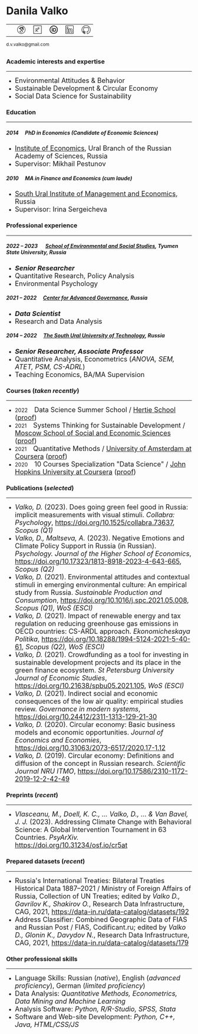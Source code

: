 # Danila Valko
<table><tr><td><p></p></td><td>&nbsp;&nbsp;<a href="https://scholar.google.com/citations?user=8f3WFJAAAAAJ&hl=en"><img src="googlescholar.png" width="24" alt="GoogleScholar"></a></td><td>&nbsp;&nbsp;<a href="https://www.researchgate.net/profile/Danila-Valko"><img src="researchgate.png" width="22" alt="ResearchGate"></a></td><td>&nbsp;&nbsp;<a href="https://orcid.org/0000-0002-8058-7539"><img src="orcid.png" width="22" alt="ResearchGate"></a></td><td>&nbsp;&nbsp;<a href="http://www.linkedin.com/in/ellariel"><img src="linkedin.png" width="22" alt="LinkedIn"></a></td><td>&nbsp;&nbsp;<a href="https://github.com/ellariel"><img src="github.png" width="24" alt="GitHub"></a></td></tr></table><sup>d.v.valko@gmail.com</sup>

### Academic interests and expertise	
___
- <font size="4">Environmental Attitudes & Behavior</font>
- <font size="4">Sustainable Development & Circular Economy</font>
- <font size="4">Social Data Science for Sustainability</font>


### Education
___
##### 2014 &emsp;PhD in Economics (*Candidate of Economic Sciences*)
- <font size="4"><a href="https://uiec.ru/">Institute of Economics</a>, Ural Branch of the Russian Academy of Sciences, Russia</font>
- <font size="4">Supervisor: Mikhail Pestunov</font>

##### 2010 &emsp;MA in Finance and Economics (*cum laude*)
- <font size="4"><a href="https://www.inueco.ru/">South Ural Institute of Management and Economics</a>, Russia</font>
- <font size="4">Supervisor: Irina Sergeicheva</font>

### Professional experience
___
##### 2022 – 2023 &emsp; [School of Environmental and Social Studies](http://anthropo.school/english), Tyumen State University, Russia
- <font size="4"><b><i>Senior Researcher</i></b></font>
- <font size="4">Quantitative Research, Policy Analysis</font>
- <font size="4">Environmental Psychology</font>

##### 2021 – 2022 &emsp;[Center for Advanced Governance](https://cpur.ru/en/), Russia
- <font size="4"><b><i>Data Scientist</i></b></font>
- <font size="4">Research and Data Analysis</font>

##### 2014 – 2022 &emsp;[The South Ural University of Technology](https://www.inueco.ru/), Russia
- <font size="4"><b><i>Senior Researcher, Associate Professor</i></b></font>
- <font size="4">Quantitative Analysis, Econometrics (<i>ANOVA, SEM, ATET, PSM, CS-ADRL</i>)</font>
- <font size="4">Teaching Economics, BA/MA Supervision</font>

### Courses (*taken recently*)
___
- 2022 &emsp;<font size="4">Data Science Summer School / <a href="https://www.hertie-school.org/en/">Hertie School</a> (<a href="https://sun9-8.userapi.com/P3CXta04ajoSGk95XtlhZTQIukYbfaQ_fE6kVQ/wxPjvEBQdzY.jpg">proof</a>)</font>
- 2021 &emsp;<font size="4">Systems Thinking for Sustainable Development / <a href="https://www.msses.ru/kursy/novaya-ekologiya-cistemnoe-myshlenie-dlya-ustoychivogo-razvitiya/">Moscow School of Social
and Economic Sciences</a> (<a href="https://sun9-30.userapi.com/ivH13Q-UZZp-kuAvUzFtnnxyQaL0-OIpX-LaJw/g2LhFOmtlws.jpg">proof</a>)</font>
- 2021 &emsp;<font size="4">Quantitative Methods / <a href="https://www.coursera.org/learn/quantitative-methods">University of Amsterdam at Coursera</a> (<a href="https://www.coursera.org/verify/96SKPB7CEG3B">proof</a>)</font>
- 2020 &emsp;<font size="4">10 Courses Specialization "Data Science" / <a href="https://www.coursera.org/specializations/jhu-data-science">John Hopkins University at Coursera</a> (<a href="https://www.coursera.org/account/accomplishments/specialization/P9XK9DY3Q9CA">proof</a>)</font>

### Publications (*selected*)
___
- <font size="4"><i>Valko, D.</i> (2023). Does going green feel good in Russia: implicit measurements with visual stimuli. <i>Collabra: Psychology</i>, <a href="https://doi.org/10.1525/collabra.73637">https://doi.org/10.1525/collabra.73637</a>, <i>Scopus (Q1)</i></font>
- <font size="4"><i>Valko, D., Maltseva, A.</i> (2023). Negative Emotions and Climate Policy Support in Russia (in Russian). <i>Psychology. Journal of the Higher School of Economics</i>, <a href="https://doi.org/10.17323/1813-8918-2023-4-643-665">https://doi.org/10.17323/1813-8918-2023-4-643-665</a>, <i>Scopus (Q2)</i></font>
- <font size="4"><i>Valko, D.</i> (2021). Environmental attitudes and contextual stimuli in emerging environmental culture: An empirical study from Russia. <i>Sustainable Production and Consumption</i>, <a href="https://doi.org/10.1016/j.spc.2021.05.008">https://doi.org/10.1016/j.spc.2021.05.008</a>, <i>Scopus (Q1), WoS (ESCI)</i></font>
- <font size="4"><i>Valko, D.</i> (2021). Impact of renewable energy and tax regulation on reducing greenhouse gas emissions in OECD countries: CS-ARDL approach. <i>Ekonomicheskaya Politika</i>, <a href="https://doi.org/10.18288/1994-5124-2021-5-40-61">https://doi.org/10.18288/1994-5124-2021-5-40-61</a>, <i>Scopus (Q2), WoS (ESCI)</i></font>
- <font size="4"><i>Valko, D.</i> (2021). Crowdfunding as a tool for investing in sustainable development projects and its place in the green finance ecosystem. <i>St Petersburg University Journal of Economic Studies</i>, <a href="https://doi.org/10.21638/spbu05.2021.105">https://doi.org/10.21638/spbu05.2021.105</a>, <i>WoS (ESCI)</i></font>
- <font size="4"><i>Valko, D.</i> (2021). Indirect social and economic consequences of the low air quality: empirical studies review. <i>Governance in modern systems</i>, <a href="https://doi.org/10.24412/2311-1313-129-21-30">https://doi.org/10.24412/2311-1313-129-21-30</a></font>
- <font size="4"><i>Valko, D.</i> (2020). Circular economy: Basic business models and economic opportunities. <i>Journal of Economics and Economies</i>, <a href="https://doi.org/10.31063/2073-6517/2020.17-1.12">https://doi.org/10.31063/2073-6517/2020.17-1.12</a></font>
- <font size="4"><i>Valko, D.</i> (2019). Circular economy: Definitions and diffusion of the concept in Russian research. <i>Scientific Journal NRU ITMO</i>, <a href="https://doi.org/10.17586/2310-1172-2019-12-2-42-49">https://doi.org/10.17586/2310-1172-2019-12-2-42-49</a></font>

### Preprints (*recent*)
___
- <font size="4"><i>Vlasceanu, M., Doell, K. C., ... Valko, D., ... & Van Bavel, J. J.</i> (2023). Addressing Climate Change with Behavioral Science: A Global Intervention Tournament in 63 Countries. <i>PsyArXiv.</i> <a href="https://doi.org/10.31234/osf.io/cr5at">https://doi.org/10.31234/osf.io/cr5at</a></font>

### Prepared datasets (*recent*)
___
- <font size="4">Russia's International Treaties: Bilateral Treaties Historical Data 1887–2021 / Ministry of Foreign Affairs of Russia, Collection of UN Treaties; edited by <i>Valko D., Gavrilov K., Shakirov O.</i>, Research Data Infrastructure, CAG, 2021, <a href="https://data-in.ru/data-catalog/datasets/192">https://data-in.ru/data-catalog/datasets/192</a></font>
- <font size="4">Address Classifier: Combined Geographic Data of FIAS and Russian Post / FIAS, Codificant.ru; edited by <i>Valko D., Glonin K., Davydov N.</i>, Research Data Infrastructure, CAG, 2021, <a href="https://data-in.ru/data-catalog/datasets/179">https://data-in.ru/data-catalog/datasets/179</a></font>

### Other professional skills
___
- <font size="4">Language Skills: Russian (<i>native</i>), English (<i>advanced proficiency</i>), German (<i>limited proficiency</i>)</font>
- <font size="4">Data Analysis: <i>Quantitative Methods, Econometrics, Data Mining and Machine Learning</i></font>
- <font size="4">Analysis Software: <i>Python, R/R-Studio, SPSS, Stata</i></font>
- <font size="4">Software and Web-site Development: <i>Python, C++, Java, HTML/CSS/JS</i></font>




